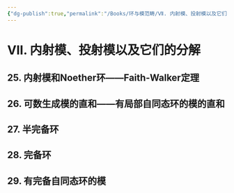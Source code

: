 ```yaml
---
{"dg-publish":true,"permalink":"/Books/环与模范畴/Ⅶ. 内射模、投射模以及它们的分解/","dgPassFrontmatter":true,"created":"2024-07-05T15:52:20.203+08:00","updated":"2024-07-05T15:57:29.489+08:00"}
---
```


# Ⅶ. 内射模、投射模以及它们的分解
## 25. 内射模和Noether环——Faith-Walker定理
## 26. 可数生成模的直和——有局部自同态环的模的直和
## 27. 半完备环
## 28. 完备环
## 29. 有完备自同态环的模